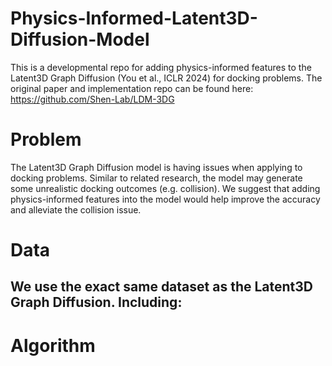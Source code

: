 # Physics-Informed-Latent3D-Diffusion-Model
This is a developmental repo for adding physics-informed features to the Latent3D Graph Diffusion (You et al., ICLR 2024) for docking problems.
The original paper and implementation repo can be found here: https://github.com/Shen-Lab/LDM-3DG

# Problem
The Latent3D Graph Diffusion model is having issues when applying to docking problems. Similar to related research, the model may generate some unrealistic docking outcomes (e.g. collision). We suggest that adding physics-informed features into the model would help improve the accuracy and alleviate the collision issue.

# Data
We use the exact same dataset as the Latent3D Graph Diffusion.
Including:
- 

# Algorithm
